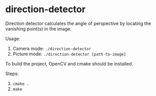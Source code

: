 # direction-detector

Direction detector calculates the angle of perspective by locating the vanishing point(s) in the image.

Usage:

1. Camera mode: `./direction-detector`
2. Picture mode: `./direction-detector [path-to-image]`

To build the project, OpenCV and cmake should be installed.

Steps:

1. `cmake .`
2. `make`
